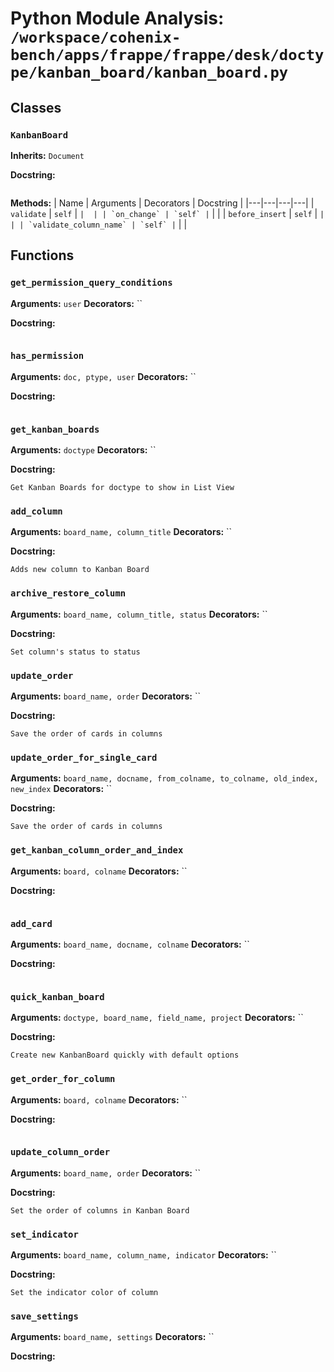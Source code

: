 # Python Module Analysis: `/workspace/cohenix-bench/apps/frappe/frappe/desk/doctype/kanban_board/kanban_board.py`

## Classes

### `KanbanBoard`
**Inherits:** `Document`


**Docstring:**
```

```

**Methods:**
| Name | Arguments | Decorators | Docstring |
|---|---|---|---|
| `validate` | `self` | `` |  |
| `on_change` | `self` | `` |  |
| `before_insert` | `self` | `` |  |
| `validate_column_name` | `self` | `` |  |





## Functions

### `get_permission_query_conditions`
**Arguments:** `user`
**Decorators:** ``

**Docstring:**
```

```
### `has_permission`
**Arguments:** `doc, ptype, user`
**Decorators:** ``

**Docstring:**
```

```
### `get_kanban_boards`
**Arguments:** `doctype`
**Decorators:** ``

**Docstring:**
```
Get Kanban Boards for doctype to show in List View
```
### `add_column`
**Arguments:** `board_name, column_title`
**Decorators:** ``

**Docstring:**
```
Adds new column to Kanban Board
```
### `archive_restore_column`
**Arguments:** `board_name, column_title, status`
**Decorators:** ``

**Docstring:**
```
Set column's status to status
```
### `update_order`
**Arguments:** `board_name, order`
**Decorators:** ``

**Docstring:**
```
Save the order of cards in columns
```
### `update_order_for_single_card`
**Arguments:** `board_name, docname, from_colname, to_colname, old_index, new_index`
**Decorators:** ``

**Docstring:**
```
Save the order of cards in columns
```
### `get_kanban_column_order_and_index`
**Arguments:** `board, colname`
**Decorators:** ``

**Docstring:**
```

```
### `add_card`
**Arguments:** `board_name, docname, colname`
**Decorators:** ``

**Docstring:**
```

```
### `quick_kanban_board`
**Arguments:** `doctype, board_name, field_name, project`
**Decorators:** ``

**Docstring:**
```
Create new KanbanBoard quickly with default options
```
### `get_order_for_column`
**Arguments:** `board, colname`
**Decorators:** ``

**Docstring:**
```

```
### `update_column_order`
**Arguments:** `board_name, order`
**Decorators:** ``

**Docstring:**
```
Set the order of columns in Kanban Board
```
### `set_indicator`
**Arguments:** `board_name, column_name, indicator`
**Decorators:** ``

**Docstring:**
```
Set the indicator color of column
```
### `save_settings`
**Arguments:** `board_name, settings`
**Decorators:** ``

**Docstring:**
```

```

